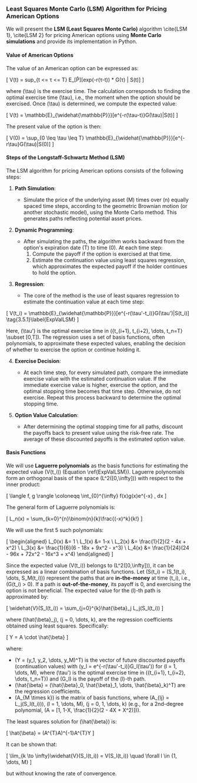 ### Least Squares Monte Carlo (LSM) Algorithm for Pricing American Options

We will present the **LSM (Least Squares Monte Carlo)** algorithm \cite{LSM 1}, \cite{LSM 2} for pricing American options using **Monte Carlo simulations** and provide its implementation in Python.

#### Value of American Options
The value of an American option can be expressed as:

\[
V(t) = sup_{t <= τ <= T} E_[P̂][exp(-r(τ-t)) * G(τ) | S(t)]
\]

where \(\tau\) is the exercise time. The calculation corresponds to finding the optimal exercise time \(\tau\), i.e., the moment when the option should be exercised. Once \(\tau\) is determined, we compute the expected value:

\[
V(t) = \mathbb{E}_{\widehat{\mathbb{P}}}[e^{-r(\tau-t)}G(\tau)|S(t)]
\]

The present value of the option is then:

\[
V(0) = \sup_{0 \leq \tau \leq T} \mathbb{E}_{\widehat{\mathbb{P}}}[e^{-r\tau}G(\tau)|S(0)]
\]

#### Steps of the Longstaff-Schwartz Method (LSM)
The LSM algorithm for pricing American options consists of the following steps:

1. **Path Simulation**:
   - Simulate the price of the underlying asset \(M\) times over \(n\) equally spaced time steps, according to the geometric Brownian motion (or another stochastic model), using the Monte Carlo method. This generates paths reflecting potential asset prices.

2. **Dynamic Programming**:
   - After simulating the paths, the algorithm works backward from the option's expiration date \(T\) to time \(0\). At each time step:
     1. Compute the payoff if the option is exercised at that time.
     2. Estimate the continuation value using least squares regression, which approximates the expected payoff if the holder continues to hold the option.

3. **Regression**:
   - The core of the method is the use of least squares regression to estimate the continuation value at each time step:

\[
V(t_i) = \mathbb{E}_{\widehat{\mathbb{P}}}[e^{-r(\tau'-t_i)}G(\tau')|S(t_i)] \tag{3.5.1}\label{ExpValLSM}
\]

   Here, \(\tau'\) is the optimal exercise time in \(\{t_{i+1}, t_{i+2}, \dots, t_n=T\} \subset [0,T]\). The regression uses a set of basis functions, often polynomials, to approximate these expected values, enabling the decision of whether to exercise the option or continue holding it.

4. **Exercise Decision**:
   - At each time step, for every simulated path, compare the immediate exercise value with the estimated continuation value. If the immediate exercise value is higher, exercise the option, and the optimal stopping time becomes that time step. Otherwise, do not exercise. Repeat this process backward to determine the optimal stopping time.

5. **Option Value Calculation**:
   - After determining the optimal stopping time for all paths, discount the payoffs back to present value using the risk-free rate. The average of these discounted payoffs is the estimated option value.

#### Basis Functions
We will use **Laguerre polynomials** as the basis functions for estimating the expected value \(V(t_i)\) (Equation \ref{ExpValLSM}). Laguerre polynomials form an orthogonal basis of the space \(L^2([0,\infty])\) with respect to the inner product:

\[
\langle f, g \rangle \coloneqq \int_{0}^{\infty} f(x)g(x)e^{-x} \, dx
\]

The general form of Laguerre polynomials is:

\[
L_n(x) = \sum_{k=0}^{n}\binom{n}{k}\frac{(-x)^k}{k!}
\]

We will use the first 5 such polynomials:

\[
\begin{aligned}
L_0(x) &= 1 \\
L_1(x) &= 1-x \\
L_2(x) &= \frac{1}{2}(2 - 4x + x^2) \\
L_3(x) &= \frac{1}{6}(6 - 18x + 9x^2 - x^3) \\
L_4(x) &= \frac{1}{24}(24 - 96x + 72x^2 - 16x^3 + x^4)
\end{aligned}
\]

Since the expected value \(V(t_i)\) belongs to \(L^2([0,\infty])\), it can be expressed as a linear combination of basis functions. Let \(S(t_i) = (S_1(t_i), \dots, S_M(t_i))\) represent the paths that are **in-the-money** at time \(t_i\), i.e., \(G(t_i) > 0\). If a path is **out-of-the-money**, its payoff is 0, and exercising the option is not beneficial. The expected value for the \(l\)-th path is approximated by:

\[
\widehat{V}(S_l(t_i)) = \sum_{j=0}^{k}\hat{\beta}_j L_j(S_l(t_i))
\]

where \(\hat{\beta}_j\), \(j = 0, \dots, k\), are the regression coefficients obtained using least squares. Specifically:

\[
Y = A \cdot \hat{\beta}
\]

where:

- \(Y = (y_1, y_2, \dots, y_M)^T\) is the vector of future discounted payoffs (continuation values) with \(y_l = e^{-r(\tau'-t_i)}G_l(\tau')\) for \(l = 1, \dots, M\), where \(\tau'\) is the optimal exercise time in \(\{t_{i+1}, t_{i+2}, \dots, t_n=T\}\) and \(G_l\) is the payoff of the \(l\)-th path.
- \(\hat{\beta} = (\hat{\beta}_0, \hat{\beta}_1, \dots, \hat{\beta}_k)^T\) are the regression coefficients.
- \(A_{M \times k}\) is the matrix of basis functions, where \(A_{lj} = L_j(S_l(t_i))\), \(l = 1, \dots, M\), \(j = 0, 1, \dots, k\) (e.g., for a 2nd-degree polynomial, \(A = [1, 1-X, \frac{1}{2}(2 - 4X + X^2)]\)).

The least squares solution for \(\hat{\beta}\) is:

\[
\hat{\beta} = (A^{T}A)^{-1}A^{T}Y
\]

It can be shown that:

\[
\lim_{k \to \infty}\widehat{V}(S_l(t_i)) = V(S_l(t_i)) \quad \forall l \in \{1, \dots, M\}
\]

but without knowing the rate of convergence.
